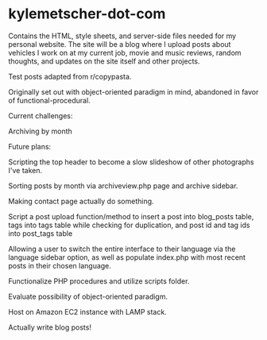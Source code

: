 # kylemetscher-dot-com

Contains the HTML, style sheets, and server-side files needed for my personal website. The site will be a blog where I upload posts about vehicles I work
on at my current job, movie and music reviews, random thoughts, and updates on the site itself and other projects.

Test posts adapted from r/copypasta.

Originally set out with object-oriented paradigm in mind, abandoned in favor of functional-procedural.

Current challenges:

Archiving by month

Future plans:

Scripting the top header to become a slow slideshow of other photographs I've taken.

Sorting posts by month via archiveview.php page and archive sidebar.

Making contact page actually do something.

Script a post upload function/method to insert a post into blog_posts table, tags into tags table while checking for duplication, and post id and tag ids into post_tags table

Allowing a user to switch the entire interface to their language via the language sidebar option, as well as populate index.php with most recent posts in their chosen language.

Functionalize PHP procedures and utilize scripts folder.

Evaluate possibility of object-oriented paradigm.

Host on Amazon EC2 instance with LAMP stack.

Actually write blog posts!
